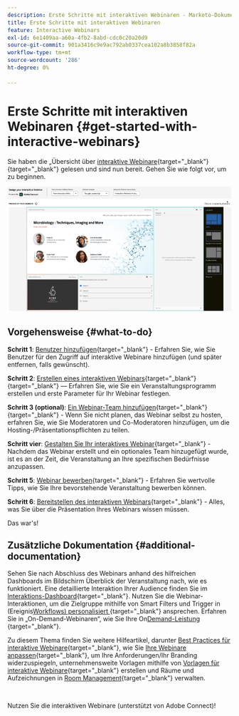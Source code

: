 ```yaml
---
description: Erste Schritte mit interaktiven Webinaren - Marketo-Dokumente - Produktdokumentation
title: Erste Schritte mit interaktiven Webinaren
feature: Interactive Webinars
exl-id: 6e1409aa-a60a-4fb2-8abd-cdc0c20a20d9
source-git-commit: 901a3416c9e9ac792ab0337cea102a8b3858f82a
workflow-type: tm+mt
source-wordcount: '286'
ht-degree: 0%

---
```


# Erste Schritte mit interaktiven Webinaren {#get-started-with-interactive-webinars}

Sie haben die „Übersicht über [ interaktive Webinare](/help/marketo/product-docs/demand-generation/events/interactive-webinars/interactive-webinars-overview.md){target="_blank"}{target="_blank"} gelesen und sind nun bereit. Gehen Sie wie folgt vor, um zu beginnen.

![](assets/get-started-with-interactive-webinars-1.png)

## Vorgehensweise {#what-to-do}

**Schritt 1**: [Benutzer hinzufügen](/help/marketo/product-docs/demand-generation/events/interactive-webinars/user-and-license-management.md#add-a-user){target="_blank"} - Erfahren Sie, wie Sie Benutzer für den Zugriff auf interaktive Webinare hinzufügen (und später entfernen, falls gewünscht).

**Schritt 2**: [Erstellen eines interaktiven Webinars](/help/marketo/product-docs/demand-generation/events/interactive-webinars/create-an-interactive-webinar.md){target="_blank"}{target="_blank"} — Erfahren Sie, wie Sie ein Veranstaltungsprogramm erstellen und erste Parameter für Ihr Webinar festlegen.

**Schritt 3 (optional)**: [Ein Webinar-Team hinzufügen](/help/marketo/product-docs/demand-generation/events/interactive-webinars/add-a-webinar-team.md){target="_blank"}{target="_blank"} - Wenn Sie nicht planen, das Webinar selbst zu hosten, erfahren Sie, wie Sie Moderatoren und Co-Moderatoren hinzufügen, um die Hosting-/Präsentationspflichten zu teilen.

**Schritt vier**: [Gestalten Sie Ihr interaktives Webinar](/help/marketo/product-docs/demand-generation/events/interactive-webinars/designing-interactive-webinars.md){target="_blank"} - Nachdem das Webinar erstellt und ein optionales Team hinzugefügt wurde, ist es an der Zeit, die Veranstaltung an Ihre spezifischen Bedürfnisse anzupassen.

**Schritt 5**: [Webinar bewerben](/help/marketo/product-docs/demand-generation/events/interactive-webinars/promoting-an-interactive-webinar.md){target="_blank"} - Erfahren Sie wertvolle Tipps, wie Sie Ihre bevorstehende Veranstaltung bewerben können.

**Schritt 6**: [Bereitstellen des interaktiven Webinars](/help/marketo/product-docs/demand-generation/events/interactive-webinars/deliver-an-interactive-webinar.md){target="_blank"} - Alles, was Sie über die Präsentation Ihres Webinars wissen müssen.

Das war&#39;s!

## Zusätzliche Dokumentation {#additional-documentation}

Sehen Sie nach Abschluss des Webinars anhand des hilfreichen Dashboards im Bildschirm Überblick der Veranstaltung nach, wie es funktioniert. Eine detaillierte Interaktion Ihrer Audience finden Sie im [Interaktions-Dashboard](/help/marketo/product-docs/demand-generation/events/interactive-webinars/engagement-dashboard.md){target="_blank"}. Nutzen Sie die Webinar-Interaktionen, um die Zielgruppe mithilfe von Smart Filters und Trigger in (Ereignis[Workflows) personalisiert ](/help/marketo/product-docs/demand-generation/events/interactive-webinars/event-workflows.md){target="_blank"} ansprechen. Erfahren Sie in „On-Demand-Webinaren“, wie Sie Ihre On[Demand-Leistung ](/help/marketo/product-docs/demand-generation/events/interactive-webinars/on-demand-webinars.md){target="_blank"}.

Zu diesem Thema finden Sie weitere Hilfeartikel, darunter [Best Practices für interaktive Webinare](/help/marketo/product-docs/demand-generation/events/interactive-webinars/best-practices-for-interactive-webinars.md){target="_blank"}, wie Sie [Ihre Webinare anpassen](/help/marketo/product-docs/demand-generation/events/interactive-webinars/customization.md){target="_blank"}, um Ihre Anforderungen/Ihr Branding widerzuspiegeln, unternehmensweite Vorlagen mithilfe von [Vorlagen für interaktive Webinare](/help/marketo/product-docs/demand-generation/events/interactive-webinars/templates.md){target="_blank"} erstellen und Räume und Aufzeichnungen in [Room Management](/help/marketo/product-docs/demand-generation/events/interactive-webinars/room-management.md){target="_blank"} verwalten.

 

Nutzen Sie die interaktiven Webinare (unterstützt von Adobe Connect)!
